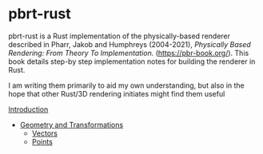 # pbrt-rust

pbrt-rust is a Rust implementation of the physically-based renderer described in Pharr, Jakob and Humphreys (2004-2021), *Physically Based Rendering: From Theory To Implementation.* (https://pbr-book.org/). This book details step-by step implementation notes for building the renderer in Rust. 

I am writing them primarily to aid my own understanding, but also in the hope that other Rust/3D rendering initiates might find them useful

[Introduction](introduction.md)

- [Geometry and Transformations](geometry_and_transformations.md)
  - [Vectors](geometry_vectors.md)
  - [Points](geometry_points.md)
